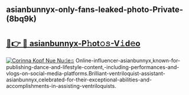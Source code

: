 ## asianbunnyx-only-fans​-leaked-photo​-Private-(8bq9k)


# <h2><a href="https://mediaupload.pro?title=asianbunnyx&ref=git">🔗👉 🔴 asianbunnyx-P𝚑ot𝚘𝚜-V𝚒d𝚎o</a></h2>

[![Corinna Kopf Nue Nu𝚍e𝚜](https://i.imgur.com/0qMVB7G.gif)](https://mediaupload.pro?title=asianbunnyx&ref=git)
Online-influencer-asianbunnyx,known-for-publishing-dance-and-lifestyle-content,-including-performances-and-vlogs-on-social-media-platforms.Brilliant-ventriloquist-assistant-asianbunnyx,celebrated-for-their-exceptional-abilities-and-accomplishments-in-assisting-ventriloquists.  
